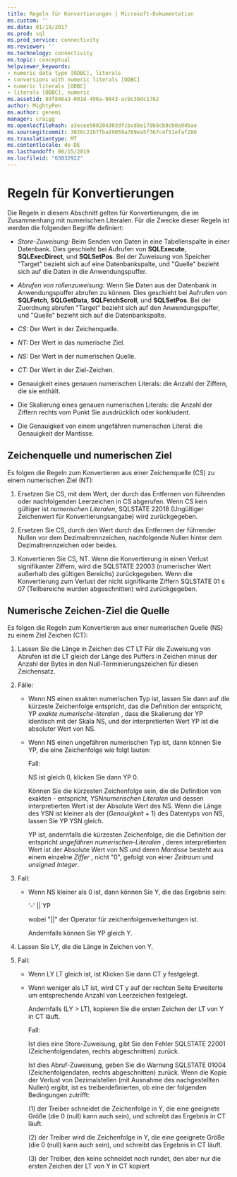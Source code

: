 ```yaml
---
title: Regeln für Konvertierungen | Microsoft-Dokumentation
ms.custom: ''
ms.date: 01/19/2017
ms.prod: sql
ms.prod_service: connectivity
ms.reviewer: ''
ms.technology: connectivity
ms.topic: conceptual
helpviewer_keywords:
- numeric data type [ODBC], literals
- conversions with numeric literals [ODBC]
- numeric literals [ODBC]
- literals [ODBC], numeric
ms.assetid: 89f846a3-001d-496a-9843-ac9c38dc1762
author: MightyPen
ms.author: genemi
manager: craigg
ms.openlocfilehash: a3ecee500204303dfcbcd8e179b9cb9cb0a94bae
ms.sourcegitcommit: 3026c22b7fba19059a769ea5f367c4f51efaf286
ms.translationtype: MT
ms.contentlocale: de-DE
ms.lasthandoff: 06/15/2019
ms.locfileid: "63032922"
---
```

# <a name="rules-for-conversions"></a>Regeln für Konvertierungen
Die Regeln in diesem Abschnitt gelten für Konvertierungen, die im Zusammenhang mit numerischen Literalen. Für die Zwecke dieser Regeln ist werden die folgenden Begriffe definiert:  
  
-   *Store-Zuweisung:* Beim Senden von Daten in eine Tabellenspalte in einer Datenbank. Dies geschieht bei Aufrufen von **SQLExecute**, **SQLExecDirect**, und **SQLSetPos**. Bei der Zuweisung von Speicher "Target" bezieht sich auf eine Datenbankspalte, und "Quelle" bezieht sich auf die Daten in die Anwendungspuffer.  
  
-   *Abrufen von rollenzuweisung:* Wenn Sie Daten aus der Datenbank in Anwendungspuffer abrufen zu können. Dies geschieht bei Aufrufen von **SQLFetch**, **SQLGetData**, **SQLFetchScroll**, und **SQLSetPos**. Bei der Zuordnung abrufen "Target" bezieht sich auf den Anwendungspuffer, und "Quelle" bezieht sich auf die Datenbankspalte.  
  
-   *CS:* Der Wert in der Zeichenquelle.  
  
-   *NT:* Der Wert in das numerische Ziel.  
  
-   *NS:* Der Wert in der numerischen Quelle.  
  
-   *CT:* Der Wert in der Ziel-Zeichen.  
  
-   Genauigkeit eines genauen numerischen Literals: die Anzahl der Ziffern, die sie enthält.  
  
-   Die Skalierung eines genauen numerischen Literals: die Anzahl der Ziffern rechts vom Punkt Sie ausdrücklich oder konkludent.  
  
-   Die Genauigkeit von einem ungefähren numerischen Literal: die Genauigkeit der Mantisse.  
  
## <a name="character-source-to-numeric-target"></a>Zeichenquelle und numerischen Ziel  
 Es folgen die Regeln zum Konvertieren aus einer Zeichenquelle (CS) zu einem numerischen Ziel (NT):  
  
1.  Ersetzen Sie CS, mit dem Wert, der durch das Entfernen von führenden oder nachfolgenden Leerzeichen in CS abgerufen. Wenn CS kein gültiger ist *numerischen Literalen*, SQLSTATE 22018 (Ungültiger Zeichenwert für Konvertierungsangabe) wird zurückgegeben.  
  
2.  Ersetzen Sie CS, durch den Wert durch das Entfernen der führender Nullen vor dem Dezimaltrennzeichen, nachfolgende Nullen hinter dem Dezimaltrennzeichen oder beides.  
  
3.  Konvertieren Sie CS, NT. Wenn die Konvertierung in einen Verlust signifikanter Ziffern, wird die SQLSTATE 22003 (numerischer Wert außerhalb des gültigen Bereichs) zurückgegeben. Wenn die Konvertierung zum Verlust der nicht signifikante Ziffern SQLSTATE 01 s 07 (Teilbereiche wurden abgeschnitten) wird zurückgegeben.  
  
## <a name="numeric-source-to-character-target"></a>Numerische Zeichen-Ziel die Quelle  
 Es folgen die Regeln zum Konvertieren aus einer numerischen Quelle (NS) zu einem Ziel Zeichen (CT):  
  
1.  Lassen Sie die Länge in Zeichen des CT LT Für die Zuweisung von Abrufen ist die LT gleich der Länge des Puffers in Zeichen minus der Anzahl der Bytes in den Null-Terminierungszeichen für diesen Zeichensatz.  
  
2.  Fälle:  
  
    -   Wenn NS einen exakten numerischen Typ ist, lassen Sie dann auf die kürzeste Zeichenfolge entspricht, das die Definition der entspricht, YP *exakte numerische-literalen* , dass die Skalierung der YP identisch mit der Skala NS, und der interpretierten Wert YP ist die absoluter Wert von NS.  
  
    -   Wenn NS einen ungefähren numerischen Typ ist, dann können Sie YP, die eine Zeichenfolge wie folgt lauten:  
  
         Fall:  
  
         NS ist gleich 0, klicken Sie dann YP 0.  
  
         Können Sie die kürzesten Zeichenfolge sein, die die Definition von exakten - entspricht, YSN*numerischen Literalen* und dessen interpretierten Wert ist der Absolute Wert des NS. Wenn die Länge des YSN ist kleiner als der (*Genauigkeit* + 1) des Datentyps von NS, lassen Sie YP YSN gleich.  
  
         YP ist, andernfalls die kürzesten Zeichenfolge, die die Definition der entspricht *ungefähren numerischen-Literalen* , deren interpretierten Wert ist der Absolute Wert von NS und deren *Mantisse* besteht aus einem einzelne *Ziffer* , nicht "0", gefolgt von einer *Zeitraum* und *unsigned Integer*.  
  
3.  Fall:  
  
    -   Wenn NS kleiner als 0 ist, dann können Sie Y, die das Ergebnis sein:  
  
         '-' &#124;&#124; YP  
  
         wobei "&#124;&#124;" der Operator für zeichenfolgenverkettungen ist.  
  
         Andernfalls können Sie YP gleich Y.  
  
4.  Lassen Sie LY, die die Länge in Zeichen von Y.  
  
5.  Fall:  
  
    -   Wenn LY LT gleich ist, ist Klicken Sie dann CT y festgelegt.  
  
    -   Wenn weniger als LT ist, wird CT y auf der rechten Seite Erweiterte um entsprechende Anzahl von Leerzeichen festgelegt.  
  
         Andernfalls (LY > LT), kopieren Sie die ersten Zeichen der LT von Y in CT läuft.  
  
         Fall:  
  
         Ist dies eine Store-Zuweisung, gibt Sie den Fehler SQLSTATE 22001 (Zeichenfolgendaten, rechts abgeschnitten) zurück.  
  
         Ist dies Abruf-Zuweisung, geben Sie die Warnung SQLSTATE 01004 (Zeichenfolgendaten, rechts abgeschnitten) zurück. Wenn die Kopie der Verlust von Dezimalstellen (mit Ausnahme des nachgestellten Nullen) ergibt, ist es treiberdefinierten, ob eine der folgenden Bedingungen zutrifft:  
  
         (1) der Treiber schneidet die Zeichenfolge in Y, die eine geeignete Größe (die 0 (null) kann auch sein), und schreibt das Ergebnis in CT läuft.  
  
         (2) der Treiber wird die Zeichenfolge in Y, die eine geeignete Größe (die 0 (null) kann auch sein), und schreibt das Ergebnis in CT läuft.  
  
         (3) der Treiber, den keine schneidet noch rundet, den aber nur die ersten Zeichen der LT von Y in CT kopiert
